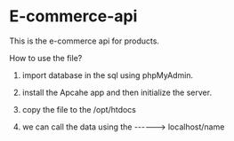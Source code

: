 # E-commerce-api
This is the e-commerce api for products.


How to use the file?

1. import database in the sql using phpMyAdmin.

2. install the Apcahe app and then initialize the server.

3. copy the file to the /opt/htdocs

4. we can call the data using the ------> localhost/name
